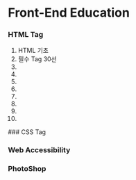 # Front-End Education
### HTML Tag 
<ol>
  <li>HTML 기초</li>
  <li>필수 Tag 30선</li>
  <li></li>
  <li></li>
  <li></li>
  <li></li>
  <li></li>
  <li></li>
  <li></li>
  <li></li>
</ol>
### CSS Tag

### Web Accessibility

### PhotoShop


### 
